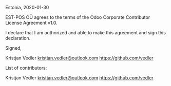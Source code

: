 Estonia, 2020-01-30

EST-POS OÜ agrees to the terms of the Odoo Corporate Contributor License
Agreement v1.0.

I declare that I am authorized and able to make this agreement and sign this
declaration.

Signed,

Kristjan Vedler kristjan.vedler@outlook.com https://github.com/vedler

List of contributors:

Kristjan Vedler kristjan.vedler@outlook.com https://github.com/vedler